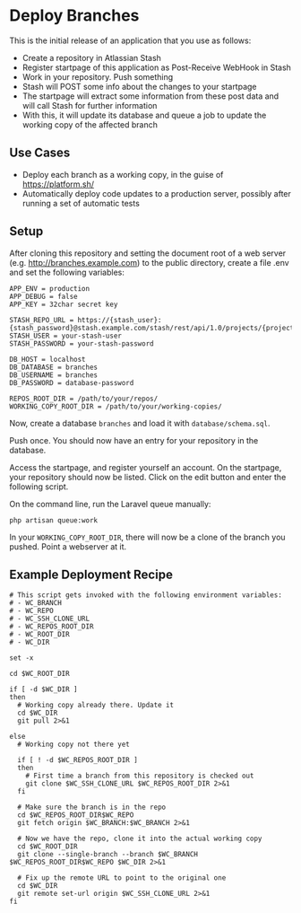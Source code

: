 # Deploy Branches

This is the initial release of an application that you use as follows:

* Create a repository in Atlassian Stash 
* Register startpage of this application as Post-Receive WebHook in Stash
* Work in your repository. Push something
* Stash will POST some info about the changes to your startpage
* The startpage will extract some information from these post data and will call Stash for further information
* With this, it will update its database and queue a job to update the working copy of the affected branch

## Use Cases

*  Deploy each branch as a working copy, in the guise of https://platform.sh/
*  Automatically deploy code updates to a production server, possibly after running a set of automatic tests 

## Setup

After cloning this repository and setting the document root of a web server (e.g. http://branches.example.com) to the public directory, create a file .env and set the following variables:

````
APP_ENV = production
APP_DEBUG = false
APP_KEY = 32char secret key

STASH_REPO_URL = https://{stash_user}:{stash_password}@stash.example.com/stash/rest/api/1.0/projects/{project_key}/repos/{repo_slug}
STASH_USER = your-stash-user
STASH_PASSWORD = your-stash-password

DB_HOST = localhost
DB_DATABASE = branches
DB_USERNAME = branches
DB_PASSWORD = database-password

REPOS_ROOT_DIR = /path/to/your/repos/
WORKING_COPY_ROOT_DIR = /path/to/your/working-copies/
````

Now, create a database `branches` and load it with `database/schema.sql`.

Push once. You should now have an entry for your repository in the database.

Access the startpage, and register yourself an account. On the startpage, your repository should now be listed. Click on the edit button and enter the following script.

On the command line, run the Laravel queue manually:

````
php artisan queue:work
````

In your `WORKING_COPY_ROOT_DIR`, there will now be a clone of the branch you pushed. Point a webserver at it.

## Example Deployment Recipe

````
# This script gets invoked with the following environment variables:
# - WC_BRANCH
# - WC_REPO
# - WC_SSH_CLONE_URL
# - WC_REPOS_ROOT_DIR
# - WC_ROOT_DIR
# - WC_DIR

set -x

cd $WC_ROOT_DIR

if [ -d $WC_DIR ]
then
  # Working copy already there. Update it
  cd $WC_DIR
  git pull 2>&1
  
else
  # Working copy not there yet
  
  if [ ! -d $WC_REPOS_ROOT_DIR ]
  then
    # First time a branch from this repository is checked out
    git clone $WC_SSH_CLONE_URL $WC_REPOS_ROOT_DIR 2>&1
  fi

  # Make sure the branch is in the repo
  cd $WC_REPOS_ROOT_DIR$WC_REPO
  git fetch origin $WC_BRANCH:$WC_BRANCH 2>&1

  # Now we have the repo, clone it into the actual working copy
  cd $WC_ROOT_DIR
  git clone --single-branch --branch $WC_BRANCH $WC_REPOS_ROOT_DIR$WC_REPO $WC_DIR 2>&1

  # Fix up the remote URL to point to the original one
  cd $WC_DIR
  git remote set-url origin $WC_SSH_CLONE_URL 2>&1
fi
````
